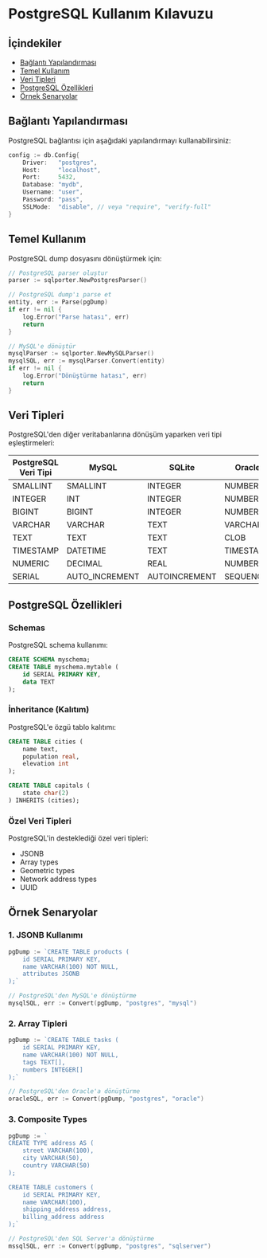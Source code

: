# PostgreSQL Kullanım Kılavuzu

## İçindekiler
- [Bağlantı Yapılandırması](#bağlantı-yapılandırması)
- [Temel Kullanım](#temel-kullanım)
- [Veri Tipleri](#veri-tipleri)
- [PostgreSQL Özellikleri](#postgresql-özellikleri)
- [Örnek Senaryolar](#örnek-senaryolar)

## Bağlantı Yapılandırması

PostgreSQL bağlantısı için aşağıdaki yapılandırmayı kullanabilirsiniz:

```go
config := db.Config{
    Driver:   "postgres",
    Host:     "localhost",
    Port:     5432,
    Database: "mydb",
    Username: "user",
    Password: "pass",
    SSLMode:  "disable", // veya "require", "verify-full"
}
```

## Temel Kullanım

PostgreSQL dump dosyasını dönüştürmek için:

```go
// PostgreSQL parser oluştur
parser := sqlporter.NewPostgresParser()

// PostgreSQL dump'ı parse et
entity, err := Parse(pgDump)
if err != nil {
    log.Error("Parse hatası", err)
    return
}

// MySQL'e dönüştür
mysqlParser := sqlporter.NewMySQLParser()
mysqlSQL, err := mysqlParser.Convert(entity)
if err != nil {
    log.Error("Dönüştürme hatası", err)
    return
}
```

## Veri Tipleri

PostgreSQL'den diğer veritabanlarına dönüşüm yaparken veri tipi eşleştirmeleri:

| PostgreSQL Veri Tipi | MySQL | SQLite | Oracle | SQL Server |
|---------------------|-------|---------|---------|------------|
| SMALLINT           | SMALLINT | INTEGER | NUMBER | SMALLINT |
| INTEGER            | INT    | INTEGER | NUMBER | INT      |
| BIGINT             | BIGINT | INTEGER | NUMBER | BIGINT   |
| VARCHAR            | VARCHAR| TEXT    | VARCHAR2| VARCHAR  |
| TEXT               | TEXT   | TEXT    | CLOB   | TEXT     |
| TIMESTAMP          | DATETIME| TEXT   | TIMESTAMP| DATETIME |
| NUMERIC            | DECIMAL| REAL    | NUMBER | DECIMAL  |
| SERIAL             | AUTO_INCREMENT | AUTOINCREMENT | SEQUENCE | IDENTITY |

## PostgreSQL Özellikleri

### Schemas

PostgreSQL schema kullanımı:
```sql
CREATE SCHEMA myschema;
CREATE TABLE myschema.mytable (
    id SERIAL PRIMARY KEY,
    data TEXT
);
```

### İnheritance (Kalıtım)

PostgreSQL'e özgü tablo kalıtımı:
```sql
CREATE TABLE cities (
    name text,
    population real,
    elevation int
);

CREATE TABLE capitals (
    state char(2)
) INHERITS (cities);
```

### Özel Veri Tipleri

PostgreSQL'in desteklediği özel veri tipleri:
- JSONB
- Array types
- Geometric types
- Network address types
- UUID

## Örnek Senaryolar

### 1. JSONB Kullanımı

```go
pgDump := `CREATE TABLE products (
    id SERIAL PRIMARY KEY,
    name VARCHAR(100) NOT NULL,
    attributes JSONB
);`

// PostgreSQL'den MySQL'e dönüştürme
mysqlSQL, err := Convert(pgDump, "postgres", "mysql")
```

### 2. Array Tipleri

```go
pgDump := `CREATE TABLE tasks (
    id SERIAL PRIMARY KEY,
    name VARCHAR(100) NOT NULL,
    tags TEXT[],
    numbers INTEGER[]
);`

// PostgreSQL'den Oracle'a dönüştürme
oracleSQL, err := Convert(pgDump, "postgres", "oracle")
```

### 3. Composite Types

```go
pgDump := `
CREATE TYPE address AS (
    street VARCHAR(100),
    city VARCHAR(50),
    country VARCHAR(50)
);

CREATE TABLE customers (
    id SERIAL PRIMARY KEY,
    name VARCHAR(100),
    shipping_address address,
    billing_address address
);`

// PostgreSQL'den SQL Server'a dönüştürme
mssqlSQL, err := Convert(pgDump, "postgres", "sqlserver")
``` 